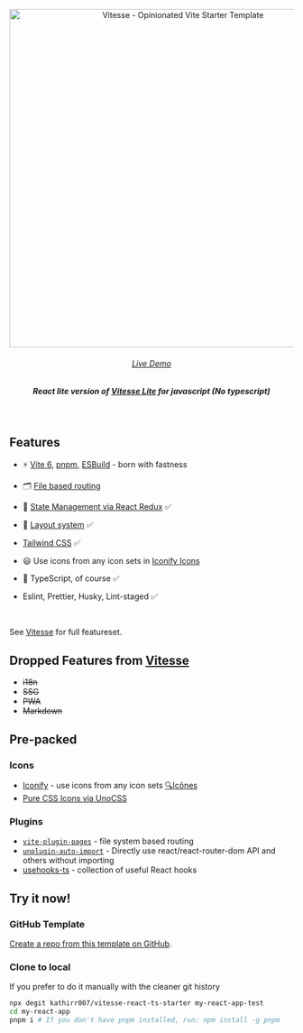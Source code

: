 <p align='center'>
  <img src='https://user-images.githubusercontent.com/11247099/111864893-a457fd00-899e-11eb-9f05-f4b88987541d.png' alt='Vitesse - Opinionated Vite Starter Template' width='600'/>
</p>

<h6 align='center'>
<a href="https://vitesse-react-ts-starter.vercel.app/">Live Demo</a>
</h6>

<h5 align='center'>
<b>React lite version of <a href="https://github.com/antfu/vitesse-lite">Vitesse Lite</a> for javascript (No typescript)</b>
</h5>

<br>

## Features

- ⚡️ [Vite 6](https://github.com/vitejs/vite), [pnpm](https://pnpm.js.org/), [ESBuild](https://github.com/evanw/esbuild) - born with fastness

- 🗂 [File based routing](./src/pages)
- 🏪 [State Management via React Redux](https://react-redux.js.org/) ✅
- 🧱 [Layout system](./src/layouts) ✅
- [Tailwind CSS](https://tailwindcss.com/) ✅
- 😃 Use icons from any icon sets in [Iconify Icons](https://icon-sets.iconify.design/)
- 🦾 TypeScript, of course ✅
- Eslint, Prettier, Husky, Lint-staged ✅

<br>

See [Vitesse](https://github.com/antfu/vitesse) for full featureset.

## Dropped Features from [Vitesse](https://github.com/antfu/vitesse)

- ~~i18n~~
- ~~SSG~~
- ~~PWA~~
- ~~Markdown~~

## Pre-packed

### Icons

- [Iconify](https://iconify.design) - use icons from any icon sets [🔍Icônes](https://icones.netlify.app/)
- [Pure CSS Icons via UnoCSS](https://github.com/antfu/unocss/tree/main/packages/preset-icons)

### Plugins

- [`vite-plugin-pages`](https://github.com/hannoeru/vite-plugin-pages) - file system based routing
- [`unplugin-auto-import`](https://github.com/antfu/unplugin-auto-import) - Directly use react/react-router-dom API and others without importing
- [usehooks-ts](https://usehooks-ts.com/) - collection of useful React hooks

## Try it now!

### GitHub Template

[Create a repo from this template on GitHub](https://github.com/kathirr007/vitesse-react-ts-starter/generate).

### Clone to local

If you prefer to do it manually with the cleaner git history

```bash
npx degit kathirr007/vitesse-react-ts-starter my-react-app-test
cd my-react-app
pnpm i # If you don't have pnpm installed, run: npm install -g pnpm
```
